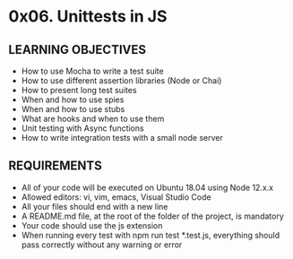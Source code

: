 # 0x06. Unittests in JS

## LEARNING OBJECTIVES

+ How to use Mocha to write a test suite
+ How to use different assertion libraries (Node or Chai)
+ How to present long test suites
+ When and how to use spies
+ When and how to use stubs
+ What are hooks and when to use them
+ Unit testing with Async functions
+ How to write integration tests with a small node server

## REQUIREMENTS

+ All of your code will be executed on Ubuntu 18.04 using Node 12.x.x
+ Allowed editors: vi, vim, emacs, Visual Studio Code
+ All your files should end with a new line
+ A README.md file, at the root of the folder of the project, is mandatory
+ Your code should use the js extension
+ When running every test with npm run test *.test.js, everything should pass correctly without any warning or error